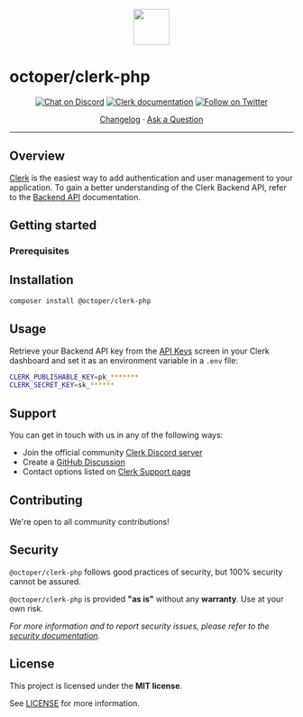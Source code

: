 <p align="center">
  <a href="https://clerk.com?utm_source=github&utm_medium=clerk-php" target="_blank" rel="noopener noreferrer">
    <picture>
      <source media="(prefers-color-scheme: dark)" srcset="https://images.clerk.com/static/logo-dark-mode-400x400.png">
      <img src="https://images.clerk.com/static/logo-light-mode-400x400.png" height="64">
    </picture>
  </a>
  <br />
</p>

# octoper/clerk-php

<div align="center">

[![Chat on Discord](https://img.shields.io/discord/856971667393609759.svg?logo=discord)](https://clerk.com/discord)
[![Clerk documentation](https://img.shields.io/badge/documentation-clerk-green.svg)](https://clerk.com/docs?utm_source=github&utm_medium=koa)
[![Follow on Twitter](https://img.shields.io/twitter/follow/ClerkDev?style=social)](https://twitter.com/intent/follow?screen_name=ClerkDev)

[Changelog](https://github.com/octoper/clerk-php/blob/main/CHANGELOG.md)
·
[Ask a Question](https://github.com/octoper/clerk-php/discussions)

</div>

---

## Overview

[Clerk](https://clerk.com?utm_source=github&utm_medium=clerk-php) is the easiest way to add authentication and user management to your application. To gain a better understanding of the Clerk Backend API, refer to the <a href="https://clerk.com/docs/reference/backend-api" target="_blank">Backend API</a> documentation.

## Getting started

### Prerequisites

## Installation

```sh
composer install @octoper/clerk-php
```

## Usage

Retrieve your Backend API key from the [API Keys](https://dashboard.clerk.com/last-active?path=api-keys) screen in your Clerk dashboard and set it as an environment variable in a `.env` file:

```sh
CLERK_PUBLISHABLE_KEY=pk_*******
CLERK_SECRET_KEY=sk_******
```



## Support

You can get in touch with us in any of the following ways:

- Join the official community [Clerk Discord server](https://clerk.com/discord)
- Create a [GitHub Discussion](https://github.com/octoper/clerk-php/discussions)
- Contact options listed on [Clerk Support page](https://clerk.com/support?utm_source=github&utm_medium=clerk-php)

## Contributing

We're open to all community contributions!

## Security

`@octoper/clerk-php` follows good practices of security, but 100% security cannot be assured.

`@octoper/clerk-php` is provided **"as is"** without any **warranty**. Use at your own risk.

_For more information and to report security issues, please refer to the [security documentation](https://github.com/octoper/clerk-php/blob/main/docs/SECURITY.md)._

## License

This project is licensed under the **MIT license**.

See [LICENSE](https://github.com/octoper/clerk-php/blob/main/LICENSE) for more information.

